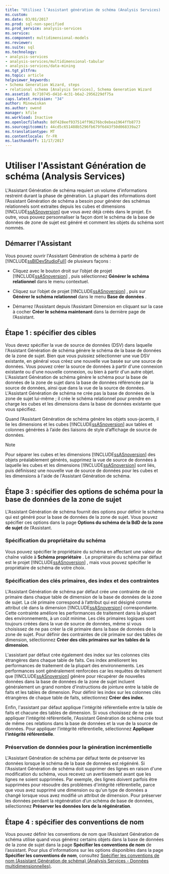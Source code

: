 ```yaml
---
title: "Utilisez l’Assistant génération de schéma (Analysis Services) | Documents Microsoft"
ms.custom: 
ms.date: 03/01/2017
ms.prod: sql-non-specified
ms.prod_service: analysis-services
ms.service: 
ms.component: multidimensional-models
ms.reviewer: 
ms.suite: sql
ms.technology:
- analysis-services
- analysis-services/multidimensional-tabular
- analysis-services/data-mining
ms.tgt_pltfrm: 
ms.topic: article
helpviewer_keywords:
- Schema Generation Wizard, steps
- relational schema [Analysis Services], Schema Generation Wizard
ms.assetid: 8c710745-d41d-4c31-b6a2-2956229df75a
caps.latest.revision: "34"
author: Minewiskan
ms.author: owend
manager: kfile
ms.workload: Inactive
ms.openlocfilehash: 8df428eef937514ff96276bc0ebea1964ffb8773
ms.sourcegitcommit: 44cd5c651488b5296fb679f6d43f50d068339a27
ms.translationtype: MT
ms.contentlocale: fr-FR
ms.lasthandoff: 11/17/2017
---
```

# <a name="use-the-schema-generation-wizard-analysis-services"></a>Utiliser l'Assistant Génération de schéma (Analysis Services)
  L'Assistant Génération de schéma requiert un volume d'informations restreint durant la phase de génération. La plupart des informations dont l’Assistant Génération de schéma a besoin pour générer des schémas relationnels sont extraites depuis les cubes et dimensions [!INCLUDE[ssASnoversion](../../includes/ssasnoversion-md.md)] que vous avez déjà créés dans le projet. En outre, vous pouvez personnaliser la façon dont le schéma de la base de données de zone de sujet est généré et comment les objets du schéma sont nommés.  
  
## <a name="start-the-wizard"></a>Démarrer l'Assistant  
 Vous pouvez ouvrir l'Assistant Génération de schéma à partir de [!INCLUDE[ssBIDevStudioFull](../../includes/ssbidevstudiofull-md.md)] de plusieurs façons :  
  
-   Cliquez avec le bouton droit sur l’objet de projet [!INCLUDE[ssASnoversion](../../includes/ssasnoversion-md.md)] , puis sélectionnez **Générer le schéma relationnel** dans le menu contextuel.  
  
-   Cliquez sur l’objet de projet [!INCLUDE[ssASnoversion](../../includes/ssasnoversion-md.md)] , puis sur **Générer le schéma relationnel** dans le menu **Base de données** .  
  
-   Démarrez l’Assistant depuis l’Assistant Dimension en cliquant sur la case à cocher **Créer le schéma maintenant** dans la dernière page de l’Assistant.  
  
## <a name="step-1-specify-targets"></a>Étape 1 : spécifier des cibles  
 Vous devez spécifier la vue de source de données (DSV) dans laquelle l'Assistant Génération de schéma génère le schéma de la base de données de la zone de sujet. Bien que vous puissiez sélectionner une vue DSV existante, en général vous créez une nouvelle vue basée sur une source de données. Vous pouvez créer la source de données à partir d'une connexion existante ou d'une nouvelle connexion, ou bien à partir d'un autre objet. L'Assistant Génération de schéma génère le schéma pour la base de données de la zone de sujet dans la base de données référencée par la source de données, ainsi que dans la vue de la source de données. L'Assistant Génération de schéma ne crée pas la base de données de la zone de sujet lui-même ; il crée le schéma relationnel pour prendre en charge les cubes et les dimensions dans la base de données existante que vous spécifiez.  
  
 Quand l’Assistant Génération de schéma génère les objets sous-jacents, il lie les dimensions et les cubes [!INCLUDE[ssASnoversion](../../includes/ssasnoversion-md.md)] aux tables et colonnes générées à l’aide des liaisons de style d’affichage de source de données.  
  
> [!NOTE]  
>  Pour séparer les cubes et les dimensions [!INCLUDE[ssASnoversion](../../includes/ssasnoversion-md.md)] des objets préalablement générés, supprimez la vue de source de données à laquelle les cubes et les dimensions [!INCLUDE[ssASnoversion](../../includes/ssasnoversion-md.md)] sont liés, puis définissez une nouvelle vue de source de données pour les cubes et les dimensions à l'aide de l'Assistant Génération de schéma.  
  
## <a name="step-3-specify-schema-options-for-the-subject-area-database"></a>Étape 3 : spécifier des options de schéma pour la base de données de la zone de sujet  
 L'Assistant Génération de schéma fournit des options pour définir le schéma qui est généré pour la base de données de la zone de sujet. Vous pouvez spécifier ces options dans la page **Options du schéma de la BdD de la zone de sujet** de l’Assistant.  
  
### <a name="specifying-the-schema-owner"></a>Spécification du propriétaire du schéma  
 Vous pouvez spécifier le propriétaire du schéma en affectant une valeur de chaîne valide à **Schéma propriétaire** . Le propriétaire du schéma par défaut est le projet [!INCLUDE[ssASnoversion](../../includes/ssasnoversion-md.md)] , mais vous pouvez spécifier le propriétaire de schéma de votre choix.  
  
### <a name="specifying-primary-keys-indexes-and-constraints"></a>Spécification des clés primaires, des index et des contraintes  
 L'Assistant Génération de schéma par défaut crée une contrainte de clé primaire dans chaque table de dimension de la base de données de la zone de sujet. La clé primaire correspond à l’attribut qui est désigné comme attribut clé dans la dimension [!INCLUDE[ssASnoversion](../../includes/ssasnoversion-md.md)] correspondante. Cette contrainte améliore les performances de traitement dans la plupart des environnements, à un coût minime. Les clés primaires logiques sont toujours créées dans la vue de source de données, même si vous choisissez de ne pas créer la clé primaire dans la base de données de la zone de sujet. Pour définir des contraintes de clé primaire sur des tables de dimension, sélectionnez **Créer des clés primaires sur les tables de la dimension**.  
  
 L'assistant par défaut crée également des index sur les colonnes clés étrangères dans chaque table de faits. Ces index améliorent les performances de traitement de la plupart des environnements. Les performances sont généralement renforcées car les requêtes de traitement que [!INCLUDE[ssASnoversion](../../includes/ssasnoversion-md.md)] génère pour récupérer de nouvelles données dans la base de données de la zone de sujet incluent généralement un grand nombre d'instructions de jointure entre la table de faits et les tables de dimension. Pour définir les index sur les colonnes clés étrangères de chaque table de faits, sélectionnez **Créer des index**.  
  
 Enfin, l'assistant par défaut applique l'intégrité référentielle entre la table de faits et chacune des tables de dimension. Si vous choisissez de ne pas appliquer l'intégrité référentielle, l'Assistant Génération de schéma crée tout de même ces relations dans la base de données et la vue de la source de données. Pour appliquer l’intégrité référentielle, sélectionnez **Appliquer l’intégrité référentielle**.  
  
### <a name="preserving-data-for-incremental-generation"></a>Préservation de données pour la génération incrémentielle  
 L'Assistant Génération de schéma par défaut tente de préserver les données lorsque le schéma de la base de données est régénéré. Si l'Assistant Génération de schéma doit supprimer des lignes en raison d'une modification du schéma, vous recevez un avertissement avant que les lignes ne soient supprimées. Par exemple, des lignes doivent parfois être supprimées pour résoudre des problèmes d'intégrité référentielle, parce que vous avez supprimé une dimension ou qu'un type de données a changé lorsque vous avez modifié un attribut de dimension. Pour préserver les données pendant la régénération d’un schéma de base de données, sélectionnez **Préserver les données lors de la régénération**.  
  
## <a name="step-4-specify-naming-conventions"></a>Étape 4 : spécifier des conventions de nom  
 Vous pouvez définir les conventions de nom que l’Assistant Génération de schéma utilise quand vous générez certains objets dans la base de données de la zone de sujet dans la page **Spécifier les conventions de nom** de l’assistant. Pour plus d’informations sur les options disponibles dans la page **Spécifier les conventions de nom**, consultez [Spécifier les conventions de nom &#40;Assistant Génération de schéma&#41; &#40;Analysis Services - Données multidimensionnelles&#41;](http://msdn.microsoft.com/library/02d830ea-5b1f-4485-9f94-d64b8bea592b).  
  
  
